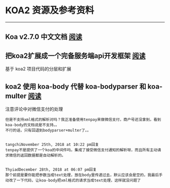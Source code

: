 # KOA2 资源及参考资料

---

## Koa v2.7.0 中文文档 [阅读](https://www.bookstack.cn/read/koa-docs-Zh-CN-v2.7.0/Readme.md)

## 把koa2扩展成一个完备服务端api开发框架 [阅读](https://ethluz.github.io/blog/use-koa2-for-restfulapi-server/)

基于 koa2 项目代码的分层和扩展

## koa2 使用 koa-body 代替 koa-bodyparser 和 koa-multer [阅读](http://www.ptbird.cn/koa-body.html)

注意评论中对微信支付的处理
```
但是不支持xml格式的解析对吗？我正准备使用tenpay来做微信支付，商户号还没拿到，看到koa-body的文档说是不支持。。
不行的话，只有回退到bodyparser+multer了。。


tangchiNovember 25th, 2018 at 10:22 pm回复
tenpay不是提供了一个koa的中间件吗，集成了接受微信支付通知的解析呀，而且所有主动请求微信的返回数据都是自动解析的。


ThyiadDecember 28th, 2018 at 06:07 pm回复
那个前提是要你能把参数当成text处理，放在body里传递过去，默认应该会是空的，我最后手动改了一下代码，让koa-body把xml格式的请求当成text处理，这样就没问题了
```